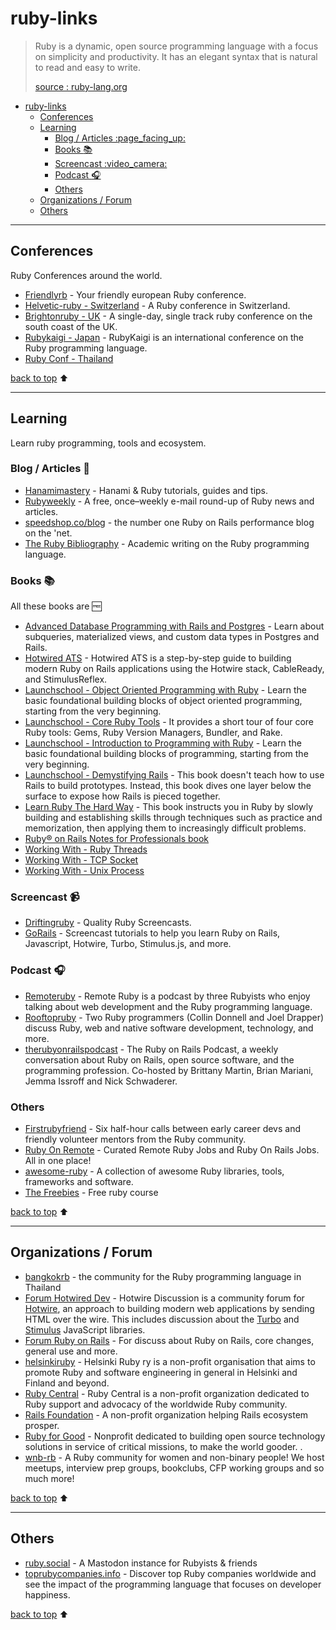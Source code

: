 # ruby-links

> Ruby is a dynamic, open source programming language with a focus on simplicity and productivity. It has an elegant syntax that is natural to read and easy to write.
>
> [source : ruby-lang.org]([Ruby](https://www.ruby-lang.org/en/))

- [ruby-links](#ruby-links)
  - [Conferences](#conferences)
  - [Learning](#learning)
    - [Blog / Articles :page\_facing\_up:](#blog--articles-page_facing_up)
    - [Books :books:](#books-books)
    - [Screencast :video\_camera:](#screencast-video_camera)
    - [Podcast :headphones:](#podcast-headphones)
    - [Others](#others)
  - [Organizations / Forum](#organizations--forum)
  - [Others](#others-1)

---

## Conferences
Ruby Conferences around the world.
- [Friendlyrb](https://friendlyrb.com/) - Your friendly european Ruby conference.
- [Helvetic-ruby - Switzerland](https://helvetic-ruby.ch/) - A Ruby conference in Switzerland.
- [Brightonruby - UK](https://brightonruby.com/) - A single-day, single track ruby conference on the south coast of the UK.
- [Rubykaigi - Japan](https://rubykaigi.org) - RubyKaigi is an international conference on the Ruby programming language.
- [Ruby Conf - Thailand](https://rubyconfth.com/)

[back to top](#ruby-links) :arrow_up:

---

## Learning
Learn ruby programming, tools and ecosystem.

### Blog / Articles :page_facing_up:
- [Hanamimastery](https://hanamimastery.com) - Hanami & Ruby tutorials, guides and tips.
- [Rubyweekly](https://rubyweekly.com/) - A free, once–weekly e-mail round-up of Ruby news and articles.
- [speedshop.co/blog](https://www.speedshop.co/blog/) - the number one Ruby on Rails performance blog on the 'net.
- [The Ruby Bibliography](https://rubybib.org/) - Academic writing on the Ruby programming language.

### Books :books:
All these books are :free:
- [Advanced Database Programming with Rails and Postgres](https://pganalyze.com/ebooks/advanced-database-programming-rails-postgres) - Learn about subqueries, materialized views, and custom data types in Postgres and Rails.
- [Hotwired ATS](https://book.hotwiringrails.com/chapters) - Hotwired ATS is a step-by-step guide to building modern Ruby on Rails applications using the Hotwire stack, CableReady, and StimulusReflex.
- [Launchschool - Object Oriented Programming with Ruby](https://launchschool.com/books/oo_ruby) - Learn the basic foundational building blocks of object oriented programming, starting from the very beginning.
- [Launchschool - Core Ruby Tools](https://launchschool.com/books/core_ruby_tools) - It provides a short tour of four core Ruby tools: Gems, Ruby Version Managers, Bundler, and Rake.
- [Launchschool - Introduction to Programming with Ruby](https://launchschool.com/books/ruby) - Learn the basic foundational building blocks of programming, starting from the very beginning.
- [Launchschool - Demystifying Rails](https://launchschool.com/books/demystifying_rails) - This book doesn't teach how to use Rails to build prototypes. Instead, this book dives one layer below the surface to expose how Rails is pieced together.
- [Learn Ruby The Hard Way](https://learnrubythehardway.org/book/) - This book instructs you in Ruby by slowly building and establishing skills through techniques such as practice and memorization, then applying them to increasingly difficult problems.
- [Ruby® on Rails Notes for Professionals book](https://books.goalkicker.com/RubyOnRailsBook/)
- [Working With - Ruby Threads](https://workingwithruby.com/wwrt/intro/)
- [Working With - TCP Socket](https://workingwithruby.com/wwtcps/intro/)
- [Working With - Unix Process](https://workingwithruby.com/wwup/intro/)

### Screencast :video_camera:
- [Driftingruby](https://www.driftingruby.com/) - Quality Ruby Screencasts.
- [GoRails](https://gorails.com/) - Screencast tutorials to help you learn Ruby on Rails, Javascript, Hotwire, Turbo, Stimulus.js, and more.

### Podcast :headphones:
- [Remoteruby](https://remoteruby.com/) - Remote Ruby is a podcast by three Rubyists who enjoy talking about web development and the Ruby programming language.
- [Rooftopruby](https://www.rooftopruby.com/) - Two Ruby programmers (Collin Donnell and Joel Drapper) discuss Ruby, web and native software development, technology, and more.
- [therubyonrailspodcast](https://www.therubyonrailspodcast.com/) - The Ruby on Rails Podcast, a weekly conversation about Ruby on Rails, open source software, and the programming profession. Co-hosted by Brittany Martin, Brian Mariani, Jemma Issroff and Nick Schwaderer.

### Others
- [Firstrubyfriend](https://firstrubyfriend.org/) - Six half-hour calls between early career devs and friendly volunteer mentors from the Ruby community.
- [Ruby On Remote](https://rubyonremote.com/) - Curated Remote Ruby Jobs and Ruby On Rails Jobs. All in one place!
- [awesome-ruby](https://github.com/markets/awesome-ruby) - A collection of awesome Ruby libraries, tools, frameworks and software.
- [The Freebies](https://graceful.dev/courses/the-freebies/) - Free ruby course

[back to top](#ruby-links) :arrow_up:

---

## Organizations / Forum
- [bangkokrb](https://bangkokrb.org/) - the community for the Ruby programming language in Thailand
- [Forum Hotwired Dev](https://discuss.hotwired.dev/) - Hotwire Discussion is a community forum for [Hotwire](https://hotwired.dev/), an approach to building modern web applications by sending HTML over the wire. This includes discussion about the [Turbo](https://turbo.hotwired.dev/) and [Stimulus](https://stimulus.hotwired.dev/) JavaScript libraries.
- [Forum Ruby on Rails](https://discuss.rubyonrails.org/) - For discuss about Ruby on Rails, core changes, general use and more.
- [helsinkiruby](https://helsinkiruby.fi/) - Helsinki Ruby ry is a non-profit organisation that aims to promote Ruby and software engineering in general in Helsinki and Finland and beyond.
- [Ruby Central](https://rubycentral.org/) - Ruby Central is a non-profit organization dedicated to Ruby support and advocacy of the worldwide Ruby community.
- [Rails Foundation](https://rubyonrails.org/foundation) - A non-profit organization helping Rails ecosystem prosper.
- [Ruby for Good](https://rubyforgood.org/) - Nonprofit dedicated to building open source technology solutions in service of critical missions, to make the world gooder. .
- [wnb-rb](https://www.wnb-rb.dev/) - A Ruby community for women and non-binary people! We host meetups, interview prep groups, bookclubs, CFP working groups and so much more!

[back to top](#ruby-links) :arrow_up:

---

## Others
- [ruby.social](https://ruby.social) - A Mastodon instance for Rubyists & friends
- [toprubycompanies.info](https://toprubycompanies.info/) - Discover top Ruby companies worldwide and see the impact of the programming language that focuses on developer happiness.

[back to top](#ruby-links) :arrow_up:
